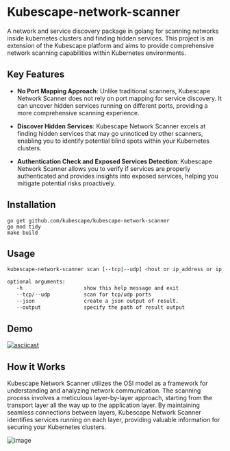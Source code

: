# Kubescape-network-scanner
A network and service discovery package in golang for scanning networks inside kubernetes clusters and finding hidden services. This project is an extension of the Kubescape platform and aims to provide comprehensive network scanning capabilities within Kubernetes environments.

## Key Features
- **No Port Mapping Approach**: Unlike traditional scanners, Kubescape Network Scanner does not rely on port mapping for service discovery. It can uncover hidden services running on different ports, providing a more comprehensive scanning experience.

- **Discover Hidden Services**: Kubescape Network Scanner excels at finding hidden services that may go unnoticed by other scanners, enabling you to identify potential blind spots within your Kubernetes clusters.

- **Authentication Check and Exposed Services Detection**: Kubescape Network Scanner allows you to verify if services are properly authenticated and provides insights into exposed services, helping you mitigate potential risks proactively.

## Installation
```
go get github.com/kubescape/kubescape-network-scanner
go mod tidy
make build
```
## Usage
``` sh
kubescape-network-scanner scan [--tcp|--udp] <host or ip_address or ip_range> [ports...]

optional arguments:
   -h                    show this help message and exit
   --tcp/--udp           scan for tcp/udp ports
   --json                create a json output of result.
   --output              specify the path of result output
```

## Demo

[![asciicast](https://asciinema.org/a/597738.svg)](https://asciinema.org/a/597738)

## How it Works
Kubescape Network Scanner utilizes the OSI model as a framework for understanding and analyzing network communication. The scanning process involves a meticulous layer-by-layer approach, starting from the transport layer all the way up to the application layer. By maintaining seamless connections between layers, Kubescape Network Scanner identifies services running on each layer, providing valuable information for securing your Kubernetes clusters.

![image](https://github.com/0xquark/kubescape-network-scanner/assets/84588720/6c023eb7-2e99-45d1-b7fb-53ddec8ffc81)


